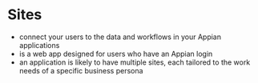# Sites 
- connect your users to the data and workflows in your Appian applications
- is a web app designed for users who have an Appian login
- an application is likely to have multiple sites, each tailored to the work needs of a specific business persona